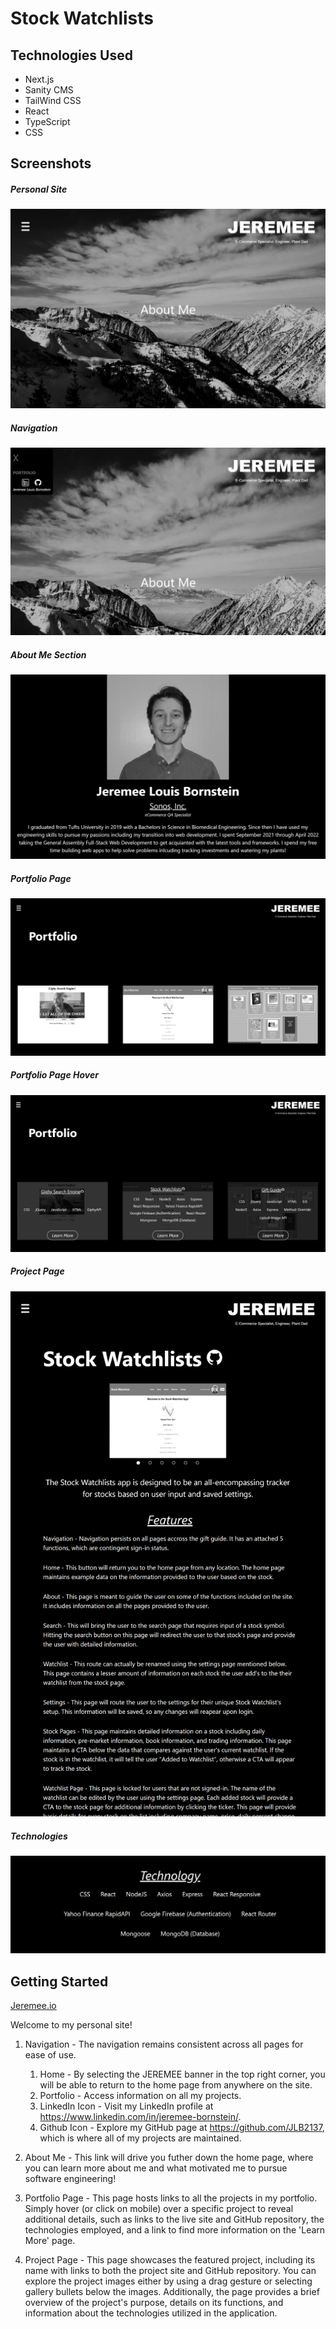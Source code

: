 # Stock Watchlists

## Technologies Used

- Next.js
- Sanity CMS
- TailWind CSS
- React
- TypeScript
- CSS


## Screenshots

##### *Personal Site*
![Personal Site Home](/public/read-me/hp.png "Jeremee.io")

##### *Navigation*
![Navigation](/public/read-me/nav.png "Navigation")

##### *About Me Section*
![About Me Section](/public/read-me/about-me.png "About Me Section")

##### *Portfolio Page*
![Portfolio Page](/public/read-me/portfolio-page.png "Portfolio Page")

##### *Portfolio Page Hover*
![Portfolio Page Hover](/public/read-me/portfolio-page-hover.png "Portfolio Page Hover")

##### *Project Page*
![Project Page](/public/read-me/project-page.png "Project Page")

##### *Technologies*
![Settings Page](/public/read-me/technologies.png "Settings Page")


## Getting Started

[Jeremee.io](https://jeremee.io/)

Welcome to my personal site! 

1. Navigation - The navigation remains consistent across all pages for ease of use.
   1. Home - By selecting the JEREMEE banner in the top right corner, you will be able to return to the home page from anywhere on the site.
   2. Portfolio - Access information on all my projects.
   3. LinkedIn Icon - Visit my LinkedIn profile at https://www.linkedin.com/in/jeremee-bornstein/.
   4. Github Icon - Explore my GitHub page at https://github.com/JLB2137, which is where all of my projects are maintained.

2. About Me - This link will drive you futher down the home page, where you can learn more about me and what motivated me to pursue software engineering!

3. Portfolio Page - This page hosts links to all the projects in my portfolio. Simply hover (or click on mobile) over a specific project to reveal additional details, such as links to the live site and GitHub repository, the technologies employed, and a link to find more information on the 'Learn More' page. 

4. Project Page - This page showcases the featured project, including its name with links to both the project site and GitHub repository. You can explore the project images either by using a drag gesture or selecting gallery bullets below the images. Additionally, the page provides a brief overview of the project's purpose, details on its functions, and information about the technologies utilized in the application.
